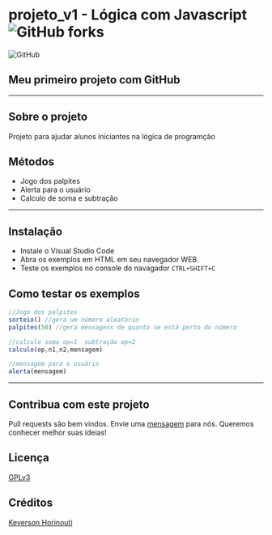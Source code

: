 # projeto_v1 - Lógica com Javascript ![GitHub forks](https://img.shields.io/github/forks/keversonhorinouti/projeto_v1?style=social)

![GitHub](https://upload.wikimedia.org/wikipedia/commons/thumb/9/99/Unofficial_JavaScript_logo_2.svg/800px-Unofficial_JavaScript_logo_2.svg.png)

## Meu primeiro projeto com GitHub

---

## Sobre o projeto
Projeto para ajudar alunos iniciantes na lógica de programção

## Métodos
- Jogo dos palpites
- Alerta para o usuário
- Calculo de soma e subtração

---

## Instalação

- Instale o Visual Studio Code
- Abra os exemplos em HTML em seu navegador WEB.
- Teste os exemplos no console do navagador `CTRL+SHIFT+C`

## Como testar os exemplos

```javascript
//Jogo dos palpites
sorteio() //gera um número aleatório
palpites(50) //gera mensagens de quanto se está perto do número

//calculo soma op=1  subtração op=2
calculo(op,n1,n2,mensagem)

//mensagem para o usuário
alerta(mensagem)
```
  ---

  ## Contribua com este projeto
  Pull requests são bem vindos. Envie uma [mensagem](https://github.com/keversonhorinouti/projeto_v1/issues) para nós. Queremos conhecer melhor suas ideias!
  
  ## Licença

  [GPLv3](https://choosealicense.com/licenses/gpl-3.0/)

## Créditos

[Keverson Horinouti](https://github.com/keversonhorinouti/projeto_v1)




